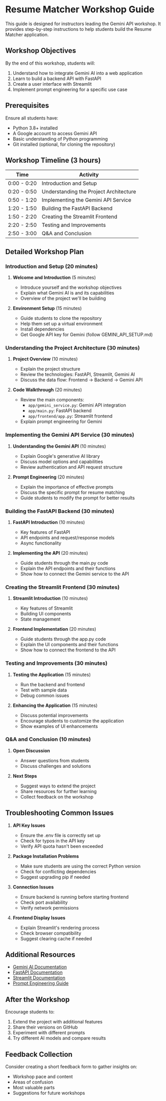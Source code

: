 # Resume Matcher Workshop Guide

This guide is designed for instructors leading the Gemini API workshop. It provides step-by-step instructions to help students build the Resume Matcher application.

## Workshop Objectives

By the end of this workshop, students will:
1. Understand how to integrate Gemini AI into a web application
2. Learn to build a backend API with FastAPI
3. Create a user interface with Streamlit
4. Implement prompt engineering for a specific use case

## Prerequisites

Ensure all students have:
- Python 3.8+ installed
- A Google account to access Gemini API
- Basic understanding of Python programming
- Git installed (optional, for cloning the repository)

## Workshop Timeline (3 hours)

| Time | Activity |
|------|----------|
| 0:00 - 0:20 | Introduction and Setup |
| 0:20 - 0:50 | Understanding the Project Architecture |
| 0:50 - 1:20 | Implementing the Gemini API Service |
| 1:20 - 1:50 | Building the FastAPI Backend |
| 1:50 - 2:20 | Creating the Streamlit Frontend |
| 2:20 - 2:50 | Testing and Improvements |
| 2:50 - 3:00 | Q&A and Conclusion |

## Detailed Workshop Plan

### Introduction and Setup (20 minutes)

1. **Welcome and Introduction** (5 minutes)
   - Introduce yourself and the workshop objectives
   - Explain what Gemini AI is and its capabilities
   - Overview of the project we'll be building

2. **Environment Setup** (15 minutes)
   - Guide students to clone the repository
   - Help them set up a virtual environment
   - Install dependencies
   - Get Google API key for Gemini (follow GEMINI_API_SETUP.md)

### Understanding the Project Architecture (30 minutes)

1. **Project Overview** (10 minutes)
   - Explain the project structure
   - Review the technologies: FastAPI, Streamlit, Gemini AI
   - Discuss the data flow: Frontend → Backend → Gemini API

2. **Code Walkthrough** (20 minutes)
   - Review the main components:
     - `app/gemini_service.py`: Gemini API integration
     - `app/main.py`: FastAPI backend
     - `app/frontend/app.py`: Streamlit frontend
   - Explain prompt engineering for Gemini

### Implementing the Gemini API Service (30 minutes)

1. **Understanding the Gemini API** (10 minutes)
   - Explain Google's generative AI library
   - Discuss model options and capabilities
   - Review authentication and API request structure

2. **Prompt Engineering** (20 minutes)
   - Explain the importance of effective prompts
   - Discuss the specific prompt for resume matching
   - Guide students to modify the prompt for better results

### Building the FastAPI Backend (30 minutes)

1. **FastAPI Introduction** (10 minutes)
   - Key features of FastAPI
   - API endpoints and request/response models
   - Async functionality

2. **Implementing the API** (20 minutes)
   - Guide students through the main.py code
   - Explain the API endpoints and their functions
   - Show how to connect the Gemini service to the API

### Creating the Streamlit Frontend (30 minutes)

1. **Streamlit Introduction** (10 minutes)
   - Key features of Streamlit
   - Building UI components
   - State management

2. **Frontend Implementation** (20 minutes)
   - Guide students through the app.py code
   - Explain the UI components and their functions
   - Show how to connect the frontend to the API

### Testing and Improvements (30 minutes)

1. **Testing the Application** (15 minutes)
   - Run the backend and frontend
   - Test with sample data
   - Debug common issues

2. **Enhancing the Application** (15 minutes)
   - Discuss potential improvements
   - Encourage students to customize the application
   - Show examples of UI enhancements

### Q&A and Conclusion (10 minutes)

1. **Open Discussion**
   - Answer questions from students
   - Discuss challenges and solutions

2. **Next Steps**
   - Suggest ways to extend the project
   - Share resources for further learning
   - Collect feedback on the workshop

## Troubleshooting Common Issues

1. **API Key Issues**
   - Ensure the .env file is correctly set up
   - Check for typos in the API key
   - Verify API quota hasn't been exceeded

2. **Package Installation Problems**
   - Make sure students are using the correct Python version
   - Check for conflicting dependencies
   - Suggest upgrading pip if needed

3. **Connection Issues**
   - Ensure backend is running before starting frontend
   - Check port availability
   - Verify network permissions

4. **Frontend Display Issues**
   - Explain Streamlit's rendering process
   - Check browser compatibility
   - Suggest clearing cache if needed

## Additional Resources

- [Gemini AI Documentation](https://ai.google.dev/docs)
- [FastAPI Documentation](https://fastapi.tiangolo.com/)
- [Streamlit Documentation](https://docs.streamlit.io/)
- [Prompt Engineering Guide](https://www.promptingguide.ai/)

## After the Workshop

Encourage students to:
1. Extend the project with additional features
2. Share their versions on GitHub
3. Experiment with different prompts
4. Try different AI models and compare results

## Feedback Collection

Consider creating a short feedback form to gather insights on:
- Workshop pace and content
- Areas of confusion
- Most valuable parts
- Suggestions for future workshops 